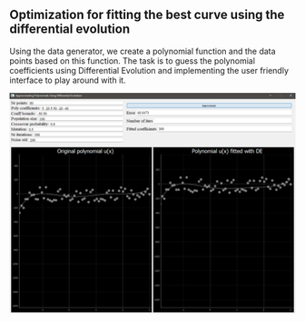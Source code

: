 ## Optimization for fitting the best curve using the differential evolution 
Using the data generator, we create a polynomial function and the data points based on this function. The task is to guess the polynomial coefficients using Differential Evolution and implementing the user friendly interface to play around with it.

<img src='./demo.png'>
